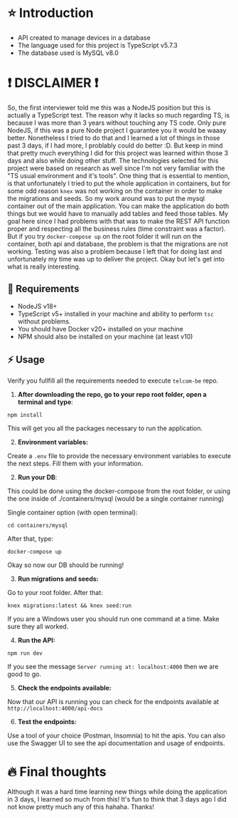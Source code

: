 # :star: Introduction
- API created to manage devices in a database
- The language used for this project is TypeScript v5.7.3
- The database used is MySQL v8.0

# :exclamation: DISCLAIMER :exclamation:
So, the first interviewer told me this was a NodeJS position but this is
actually a TypeScript test. The reason why it lacks so much regarding TS, is because I was more than 3 years without touching any TS code. Only pure NodeJS, if this was a pure Node project I guarantee you it would be waaay better. Nonetheless I tried to do that and I learned a lot of things in those past 3 days, if I had more, I problably could do better :D. But keep in mind that pretty much everything I did for this project was learned within those 3 days and also while doing other stuff.
The technologies selected for this project were based on research as well since I'm not very familiar with the "TS usual environment and it's tools". 
One thing that is essential to mention, is that unfortunately I tried to put the whole application in containers, but for some odd reason ```knex``` was not working on the container in order to make the migrations and seeds. So my work around was to put the mysql container out of the main application. You can make the application do both things but we would have to manually add tables and feed those tables. My goal here since I had problems with that was to make the REST API function proper and respecting all the business rules (time constraint was a factor). But if you try ```docker-compose up``` on the root folder it will run on the container, both api and database, the problem is that the migrations are not working.
Testing was also a problem because I left that for doing last and unfortunately my time was up to deliver the project.
Okay but let's get into what is really interesting.

## :wrench: Requirements
- NodeJS v18+
- TypeScript v5+ installed in your machine and ability to perform ```tsc``` without problems.
- You should have Docker v20+ installed on your machine
- NPM should also be installed on your machine (at least v10)


## :zap: Usage
Verify you fullfill all the requirements needed to execute ```telcom-be``` repo.

1. **After downloading the repo, go to your repo root folder, open a terminal and type**:

```
npm install
```
This will get you all the packages necessary to run the application.

2. **Environment variables:**

Create a ```.env``` file to provide the necessary environment variables to execute the next steps.
Fill them with your information.

2. **Run your DB**:

This could be done using the docker-compose from the root folder, or using the one inside of ./containers/mysql (would be a single container running)

Single container option (with open terminal):
```
cd containers/mysql
```
After that, type:

```
docker-compose up
```

Okay so now our DB should be running!

3. **Run migrations and seeds:**

Go to your root folder. After that:

```
knex migrations:latest && knex seed:run
```

If you are a Windows user you should run one command at a time.
Make sure they all worked.

4. **Run the API:**

```
npm run dev
```

If you see the message ```Server running at: localhost:4000``` then we are good to go.

5. **Check the endpoints available:**

Now that our API is running you can check for the endpoints available at ```http://localhost:4000/api-docs```

6. **Test the endpoints:**

Use a tool of your choice (Postman, Insomnia) to hit the apis. You can also use the Swagger UI to see the api documentation and usage of endpoints.

# :fire: Final thoughts

Although it was a hard time learning new things while doing the application in 3 days, I learned so much from this! It's fun to think that 3 days ago I did not know pretty much any of this hahaha. Thanks!


